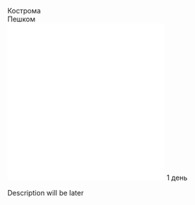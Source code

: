 
<link rel="stylesheet" href="../components/css/style-markdown.css">
<div class="cover-container" style="background-image: url('kostroma.jpg');">
	<div class="cover-text">
		<div class="cover-title">
            Кострома
        </div>
		<div class="cover-description">
			<div>
				Пешком
			</div>
			<div>
				<img class="cover-icon" loading="lazy" src="../components/icon_time.png" alt=""  />
				<span>1 день</span>
			</div>
		</div>
	</div>
</div>

Description will be later